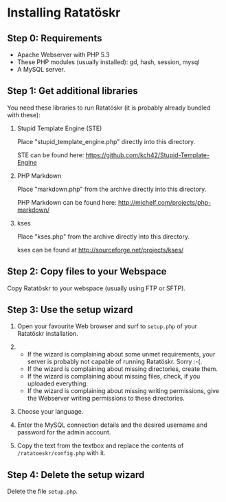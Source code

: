 Installing Ratatöskr
====================

Step 0: Requirements
--------------------

* Apache Webserver with PHP 5.3
* These PHP modules (usually installed): gd, hash, session, mysql
* A MySQL server.

Step 1: Get additional libraries
--------------------------------

You need these libraries to run Ratatöskr (it is probably already bundled with these):

1. Stupid Template Engine (STE)
   
   Place "stupid_template_engine.php" directly into this directory.
   
   STE can be found here: <https://github.com/kch42/Stupid-Template-Engine>

2. PHP Markdown
   
   Place "markdown.php" from the archive directly into this directory.
   
   PHP Markdown can be found here: <http://michelf.com/projects/php-markdown/>

3. kses
   
   Place "kses.php" from the archive directly into this directory.
   
   kses can be found at <http://sourceforge.net/projects/kses/>

Step 2: Copy files to your Webspace
-----------------------------------

Copy Ratatöskr to your webspace (usually using FTP or SFTP).

Step 3: Use the setup wizard
----------------------------

1. Open your favourite Web browser and surf to `setup.php` of your Ratatöskr installation.

2. * If the wizard is complaining about some unmet requirements, your server is probably not capable of running Ratatöskr. Sorry :-(.
   * If the wizard is complaining about missing directories, create them.
   * If the wizard is complaining about missing files, check, if you uploaded everything.
   * If the wizard is complaining about missing writing permissions, give the Webserver writing permissions to these directories.

3. Choose your language.

4. Enter the MySQL connection details and the desired username and password for the admin account.

5. Copy the text from the textbox and replace the contents of `/ratatoeskr/config.php` with it.

Step 4: Delete the setup wizard
-------------------------------

Delete the file `setup.php`.

